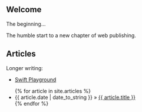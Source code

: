 ## Welcome

The beginning...

The humble start to a new chapter of web publishing.

## Articles

Longer writing:

* [Swift Playground](./articles/SwiftPlayground.md)

<ul>
  {% for article in site.articles %}
    <li><span>{{ article.date | date_to_string }}</span> » <a href="{{ article.url }}" title="{{ article.title }}">{{ article.title }}</a></li>
  {% endfor %}
</ul>
